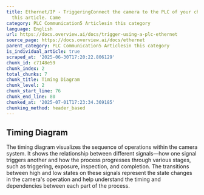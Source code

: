 ```yaml
---
title: Ethernet/IP - TriggeringConnect the camera to the PLC of your choice by following
  this article. Came
category: PLC Communication5 Articlesin this category
language: English
url: https://docs.overview.ai/docs/trigger-using-a-plc-ethernet
source_page: https://docs.overview.ai/docs/ethernet
parent_category: PLC Communication5 Articlesin this category
is_individual_article: true
scraped_at: '2025-06-30T17:20:22.806129'
chunk_id: c7148e59
chunk_index: 2
total_chunks: 7
chunk_title: Timing Diagram
chunk_level: 2
chunk_start_line: 76
chunk_end_line: 80
chunked_at: '2025-07-01T17:23:34.369185'
chunking_method: header_based
---
```


## Timing Diagram

The timing diagram visualizes the sequence of operations within the camera system. It shows the relationship between different signals—how one signal triggers another and how the process progresses through various stages, such as triggering, exposure, inspection, and completion. The transitions between high and low states on these signals represent the state changes in the camera's operation and help understand the timing and dependencies between each part of the process.
